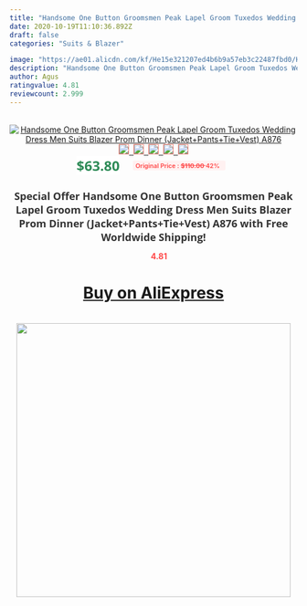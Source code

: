 ```yaml
---
title: "Handsome One Button Groomsmen Peak Lapel Groom Tuxedos Wedding Dress Men Suits Blazer Prom Dinner (Jacket+Pants+Tie+Vest) A876"
date: 2020-10-19T11:10:36.892Z
draft: false
categories: "Suits & Blazer"

image: "https://ae01.alicdn.com/kf/He15e321207ed4b6b9a57eb3c22487fbd0/Handsome-One-Button-Groomsmen-Peak-Lapel-Groom-Tuxedos-Wedding-Dress-Men-Suits-Blazer-Prom-Dinner-Jacket.jpg"
description: "Handsome One Button Groomsmen Peak Lapel Groom Tuxedos Wedding Dress Men Suits Blazer Prom Dinner (Jacket+Pants+Tie+Vest) A876"
author: Agus
ratingvalue: 4.81
reviewcount: 2.999
---
```

<br>
<div style="text-align: center;">
<a href="https://s.click.aliexpress.com/e/_AchI2D" target="_blank" rel="nofollow noopener noreferrer"><img alt="Handsome One Button Groomsmen Peak Lapel Groom Tuxedos Wedding Dress Men Suits Blazer Prom Dinner (Jacket+Pants+Tie+Vest) A876" class="magnifier-image" src="https://ae01.alicdn.com/kf/He15e321207ed4b6b9a57eb3c22487fbd0/Handsome-One-Button-Groomsmen-Peak-Lapel-Groom-Tuxedos-Wedding-Dress-Men-Suits-Blazer-Prom-Dinner-Jacket.jpg_640x640.jpg">
<br>
<img style="border:1px solid salmon" src="https://ae01.alicdn.com/kf/He15e321207ed4b6b9a57eb3c22487fbd0/Handsome-One-Button-Groomsmen-Peak-Lapel-Groom-Tuxedos-Wedding-Dress-Men-Suits-Blazer-Prom-Dinner-Jacket.jpg_120x120.jpg">&nbsp;&nbsp;<img style="border:1px solid salmon" src="https://ae01.alicdn.com/kf/Hbdc2e351c5e5479eb58ac437afe57f306/Handsome-One-Button-Groomsmen-Peak-Lapel-Groom-Tuxedos-Wedding-Dress-Men-Suits-Blazer-Prom-Dinner-Jacket.jpg_120x120.jpg">&nbsp;&nbsp;<img style="border:1px solid salmon" src="https://ae01.alicdn.com/kf/Hb3d04617ad3b4cde92350db94312d871i/Handsome-One-Button-Groomsmen-Peak-Lapel-Groom-Tuxedos-Wedding-Dress-Men-Suits-Blazer-Prom-Dinner-Jacket.jpg_120x120.jpg">&nbsp;&nbsp;<img style="border:1px solid salmon" src="https://ae01.alicdn.com/kf/H09b7830dae434bc49821e559fb94d0d5X/Handsome-One-Button-Groomsmen-Peak-Lapel-Groom-Tuxedos-Wedding-Dress-Men-Suits-Blazer-Prom-Dinner-Jacket.jpg_120x120.jpg">&nbsp;&nbsp;<img style="border:1px solid salmon" src="https://ae01.alicdn.com/kf/H556946533f1d4e498d1b1b12a7edea45w/Handsome-One-Button-Groomsmen-Peak-Lapel-Groom-Tuxedos-Wedding-Dress-Men-Suits-Blazer-Prom-Dinner-Jacket.jpg_120x120.jpg"></a></div><br0>
<div style="text-align: center;"><span style="background-color: white; border: 0px; box-sizing: border-box; color: seagreen; display: inline-block; font-family: &quot;open sans&quot; , &quot;arial&quot; , &quot;helvetica&quot; , sans-serif , &quot;heiti&quot;; font-size: 24px; font-stretch: inherit; font-weight: 700; line-height: inherit; margin: 0px 10px 0px 0px; padding: 0px; vertical-align: middle;">$63.80 </span>
<span style="background: rgb(255 , 241 , 241); border-radius: 3px; border: 0px; box-sizing: border-box; color: #ff4747; display: inline-block; font-family: inherit; font-size: 12px; font-stretch: inherit; font-style: inherit; font-variant: inherit; font-weight: 600; line-height: inherit; margin: 0px; padding: 2px 5px; transform: scale(0.9); vertical-align: middle;">Original Price : <b style="text-decoration: line-through;">$110.00 </b> 42%&nbsp;&nbsp;</span></div>
<h1 style="color: #333333; display: inline-block; font-family: &quot;open sans&quot; , &quot;arial&quot; , &quot;helvetica&quot; , sans-serif , &quot;heiti&quot;; font-size: 18px; font-stretch: inherit; font-weight: 700; text-align: center;">Special Offer Handsome One Button Groomsmen Peak Lapel Groom Tuxedos Wedding Dress Men Suits Blazer Prom Dinner (Jacket+Pants+Tie+Vest) A876 with Free Worldwide Shipping!</h1>
<div style="color: #ff4747; text-align: center;">
<img src="https://4.bp.blogspot.com/-M0ZcTcb-5uY/XleCXlxnR4I/AAAAAAAAAEc/OrjgMkXV1oMQFaCRZj5HQwOCBcu3w1FegCPcBGAYYCw/s1600/star.png" style="height: 15px;">&nbsp;<b>4.81</b></div>
<div class="button_cont" align="center"><a class="buynow_a" href="https://s.click.aliexpress.com/e/_AchI2D" target="_blank" rel="nofollow noopener noreferrer"><H1>Buy on AliExpress</H1></a></div><br>
<div class="separator" style="clear: both; text-align: center;">
<img src="https://lh3.googleusercontent.com/-pTy5HemUv9M/XlePHvY0dAI/AAAAAAAAAE4/0nX5iRUoIWY8eMW9Dpxeirr157OZliDIgCLcBGAsYHQ/s1600/badge.gif" width="480">
</div>
